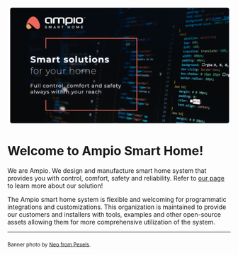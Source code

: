![](banner.png)

# Welcome to Ampio Smart Home!

We are Ampio. We design and manufacture smart home system that provides you with control, comfort,
safety and reliability. Refer to [our page](https://ampio.com) to learn more about our solution!

The Ampio smart home system is flexible and welcoming for programmatic integrations and
customizations. This organization is maintained to provide our customers and installers with tools,
examples and other open-source assets allowing them for more comprehensive utilization of the system.

-------
<sub>Banner photo by [Neo from Pexels](https://www.pexels.com/photo/lines-of-code-2653362/).</sub>
